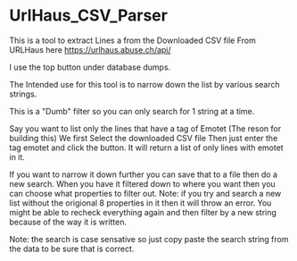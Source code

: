 # UrlHaus_CSV_Parser
This is a tool to extract Lines a from the Downloaded CSV file From URLHaus here 
https://urlhaus.abuse.ch/api/

I use the top button under database dumps.

The Intended use for this tool is to narrow down the list by various search strings.

This is a "Dumb" filter so you can only search for 1 string at a time.

Say you want to list only the lines that have a tag of Emotet (The reson for building this)
We first Select the downloaded CSV file 
Then just enter the tag  emotet  and click the button.
It will return a list of only lines with emotet in it.

If you want to narrow it down further you can save that to a file then do a new search.
When you have it filtered down to where you want then you can choose what properties to filter out.
Note: if you try and search a new list without the origional 8 properties in it then it will throw an error.
      You might be able to recheck everything again and then filter by a new string because of the way it is written.


Note: the search is case sensative so just copy paste the search string from the data to be sure that is correct.

